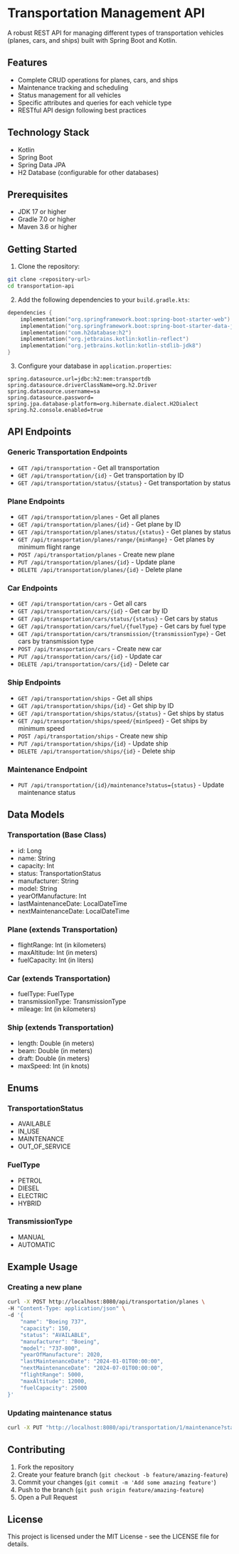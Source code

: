 # Transportation Management API

A robust REST API for managing different types of transportation vehicles (planes, cars, and ships) built with Spring Boot and Kotlin.

## Features

- Complete CRUD operations for planes, cars, and ships
- Maintenance tracking and scheduling
- Status management for all vehicles
- Specific attributes and queries for each vehicle type
- RESTful API design following best practices

## Technology Stack

- Kotlin
- Spring Boot
- Spring Data JPA
- H2 Database (configurable for other databases)

## Prerequisites

- JDK 17 or higher
- Gradle 7.0 or higher
- Maven 3.6 or higher

## Getting Started

1. Clone the repository:
```bash
git clone <repository-url>
cd transportation-api
```

2. Add the following dependencies to your `build.gradle.kts`:
```kotlin
dependencies {
    implementation("org.springframework.boot:spring-boot-starter-web")
    implementation("org.springframework.boot:spring-boot-starter-data-jpa")
    implementation("com.h2database:h2")
    implementation("org.jetbrains.kotlin:kotlin-reflect")
    implementation("org.jetbrains.kotlin:kotlin-stdlib-jdk8")
}
```

3. Configure your database in `application.properties`:
```properties
spring.datasource.url=jdbc:h2:mem:transportdb
spring.datasource.driverClassName=org.h2.Driver
spring.datasource.username=sa
spring.datasource.password=
spring.jpa.database-platform=org.hibernate.dialect.H2Dialect
spring.h2.console.enabled=true
```

## API Endpoints

### Generic Transportation Endpoints

- `GET /api/transportation` - Get all transportation
- `GET /api/transportation/{id}` - Get transportation by ID
- `GET /api/transportation/status/{status}` - Get transportation by status

### Plane Endpoints

- `GET /api/transportation/planes` - Get all planes
- `GET /api/transportation/planes/{id}` - Get plane by ID
- `GET /api/transportation/planes/status/{status}` - Get planes by status
- `GET /api/transportation/planes/range/{minRange}` - Get planes by minimum flight range
- `POST /api/transportation/planes` - Create new plane
- `PUT /api/transportation/planes/{id}` - Update plane
- `DELETE /api/transportation/planes/{id}` - Delete plane

### Car Endpoints

- `GET /api/transportation/cars` - Get all cars
- `GET /api/transportation/cars/{id}` - Get car by ID
- `GET /api/transportation/cars/status/{status}` - Get cars by status
- `GET /api/transportation/cars/fuel/{fuelType}` - Get cars by fuel type
- `GET /api/transportation/cars/transmission/{transmissionType}` - Get cars by transmission type
- `POST /api/transportation/cars` - Create new car
- `PUT /api/transportation/cars/{id}` - Update car
- `DELETE /api/transportation/cars/{id}` - Delete car

### Ship Endpoints

- `GET /api/transportation/ships` - Get all ships
- `GET /api/transportation/ships/{id}` - Get ship by ID
- `GET /api/transportation/ships/status/{status}` - Get ships by status
- `GET /api/transportation/ships/speed/{minSpeed}` - Get ships by minimum speed
- `POST /api/transportation/ships` - Create new ship
- `PUT /api/transportation/ships/{id}` - Update ship
- `DELETE /api/transportation/ships/{id}` - Delete ship

### Maintenance Endpoint

- `PUT /api/transportation/{id}/maintenance?status={status}` - Update maintenance status

## Data Models

### Transportation (Base Class)
- id: Long
- name: String
- capacity: Int
- status: TransportationStatus
- manufacturer: String
- model: String
- yearOfManufacture: Int
- lastMaintenanceDate: LocalDateTime
- nextMaintenanceDate: LocalDateTime

### Plane (extends Transportation)
- flightRange: Int (in kilometers)
- maxAltitude: Int (in meters)
- fuelCapacity: Int (in liters)

### Car (extends Transportation)
- fuelType: FuelType
- transmissionType: TransmissionType
- mileage: Int (in kilometers)

### Ship (extends Transportation)
- length: Double (in meters)
- beam: Double (in meters)
- draft: Double (in meters)
- maxSpeed: Int (in knots)

## Enums

### TransportationStatus
- AVAILABLE
- IN_USE
- MAINTENANCE
- OUT_OF_SERVICE

### FuelType
- PETROL
- DIESEL
- ELECTRIC
- HYBRID

### TransmissionType
- MANUAL
- AUTOMATIC

## Example Usage

### Creating a new plane
```bash
curl -X POST http://localhost:8080/api/transportation/planes \
-H "Content-Type: application/json" \
-d '{
    "name": "Boeing 737",
    "capacity": 150,
    "status": "AVAILABLE",
    "manufacturer": "Boeing",
    "model": "737-800",
    "yearOfManufacture": 2020,
    "lastMaintenanceDate": "2024-01-01T00:00:00",
    "nextMaintenanceDate": "2024-07-01T00:00:00",
    "flightRange": 5000,
    "maxAltitude": 12000,
    "fuelCapacity": 25000
}'
```

### Updating maintenance status
```bash
curl -X PUT "http://localhost:8080/api/transportation/1/maintenance?status=MAINTENANCE"
```

## Contributing

1. Fork the repository
2. Create your feature branch (`git checkout -b feature/amazing-feature`)
3. Commit your changes (`git commit -m 'Add some amazing feature'`)
4. Push to the branch (`git push origin feature/amazing-feature`)
5. Open a Pull Request

## License

This project is licensed under the MIT License - see the LICENSE file for details. 